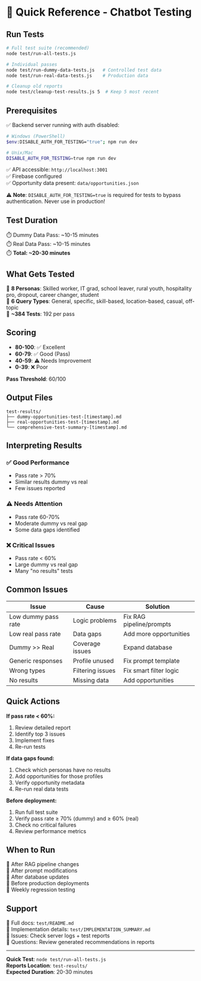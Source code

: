 # 🚀 Quick Reference - Chatbot Testing

## Run Tests

```bash
# Full test suite (recommended)
node test/run-all-tests.js

# Individual passes
node test/run-dummy-data-tests.js   # Controlled test data
node test/run-real-data-tests.js    # Production data

# Cleanup old reports
node test/cleanup-test-results.js 5  # Keep 5 most recent
```

## Prerequisites

✅ Backend server running with auth disabled:
   ```bash
   # Windows (PowerShell)
   $env:DISABLE_AUTH_FOR_TESTING="true"; npm run dev
   
   # Unix/Mac
   DISABLE_AUTH_FOR_TESTING=true npm run dev
   ```
✅ API accessible: `http://localhost:3001`  
✅ Firebase configured  
✅ Opportunity data present: `data/opportunities.json`

⚠️ **Note**: `DISABLE_AUTH_FOR_TESTING=true` is required for tests to bypass authentication. Never use in production!

## Test Duration

⏱️ Dummy Data Pass: ~10-15 minutes  
⏱️ Real Data Pass: ~10-15 minutes  
⏱️ **Total: ~20-30 minutes**

## What Gets Tested

👥 **8 Personas**: Skilled worker, IT grad, school leaver, rural youth, hospitality pro, dropout, career changer, student  
📝 **6 Query Types**: General, specific, skill-based, location-based, casual, off-topic  
🧪 **~384 Tests**: 192 per pass

## Scoring

- **80-100**: ✅ Excellent
- **60-79**: ✅ Good (Pass)
- **40-59**: ⚠️ Needs Improvement
- **0-39**: ❌ Poor

**Pass Threshold**: 60/100

## Output Files

```
test-results/
├── dummy-opportunities-test-[timestamp].md
├── real-opportunities-test-[timestamp].md
└── comprehensive-test-summary-[timestamp].md
```

## Interpreting Results

### ✅ Good Performance
- Pass rate > 70%
- Similar results dummy vs real
- Few issues reported

### ⚠️ Needs Attention
- Pass rate 60-70%
- Moderate dummy vs real gap
- Some data gaps identified

### ❌ Critical Issues
- Pass rate < 60%
- Large dummy vs real gap
- Many "no results" tests

## Common Issues

| Issue | Cause | Solution |
|-------|-------|----------|
| Low dummy pass rate | Logic problems | Fix RAG pipeline/prompts |
| Low real pass rate | Data gaps | Add more opportunities |
| Dummy >> Real | Coverage issues | Expand database |
| Generic responses | Profile unused | Fix prompt template |
| Wrong types | Filtering issues | Fix smart filter logic |
| No results | Missing data | Add opportunities |

## Quick Actions

**If pass rate < 60%:**
1. Review detailed report
2. Identify top 3 issues
3. Implement fixes
4. Re-run tests

**If data gaps found:**
1. Check which personas have no results
2. Add opportunities for those profiles
3. Verify opportunity metadata
4. Re-run real data tests

**Before deployment:**
1. Run full test suite
2. Verify pass rate ≥ 70% (dummy) and ≥ 60% (real)
3. Check no critical failures
4. Review performance metrics

## When to Run

🔄 After RAG pipeline changes  
🔄 After prompt modifications  
🔄 After database updates  
🔄 Before production deployments  
🔄 Weekly regression testing

## Support

📖 Full docs: `test/README.md`  
📄 Implementation details: `test/IMPLEMENTATION_SUMMARY.md`  
🐛 Issues: Check server logs + test reports  
💬 Questions: Review generated recommendations in reports

---

**Quick Test**: `node test/run-all-tests.js`  
**Reports Location**: `test-results/`  
**Expected Duration**: 20-30 minutes
